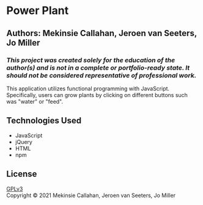 # Power Plant

## Authors: **Mekinsie Callahan, Jeroen van Seeters, Jo Miller**

### _This project was created solely for the education of the author(s) and is not in a complete or portfolio-ready state. It should not be considered representative of professional work._

This application utilizes functional programming with JavaScript. Specifically, users can grow plants by clicking on different buttons such was "water" or "feed". 

## Technologies Used
* JavaScript
* jQuery
* HTML
* npm

## License
[GPLv3](https://choosealicense.com/licenses/gpl-3.0/)\
Copyright &copy; 2021 Mekinsie Callahan, Jeroen van Seeters, Jo Miller
